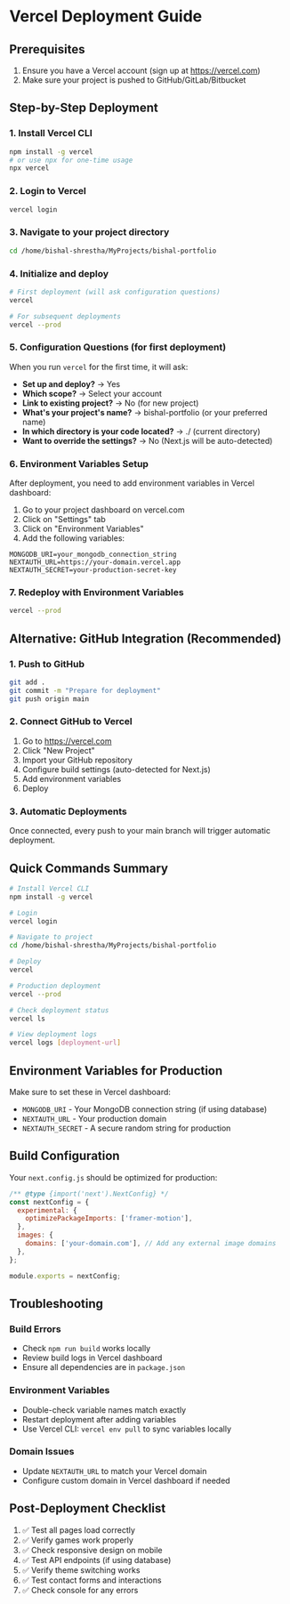 # Vercel Deployment Guide

## Prerequisites
1. Ensure you have a Vercel account (sign up at https://vercel.com)
2. Make sure your project is pushed to GitHub/GitLab/Bitbucket

## Step-by-Step Deployment

### 1. Install Vercel CLI
```bash
npm install -g vercel
# or use npx for one-time usage
npx vercel
```

### 2. Login to Vercel
```bash
vercel login
```

### 3. Navigate to your project directory
```bash
cd /home/bishal-shrestha/MyProjects/bishal-portfolio
```

### 4. Initialize and deploy
```bash
# First deployment (will ask configuration questions)
vercel

# For subsequent deployments
vercel --prod
```

### 5. Configuration Questions (for first deployment)
When you run `vercel` for the first time, it will ask:
- **Set up and deploy?** → Yes
- **Which scope?** → Select your account
- **Link to existing project?** → No (for new project)
- **What's your project's name?** → bishal-portfolio (or your preferred name)
- **In which directory is your code located?** → ./ (current directory)
- **Want to override the settings?** → No (Next.js will be auto-detected)

### 6. Environment Variables Setup
After deployment, you need to add environment variables in Vercel dashboard:

1. Go to your project dashboard on vercel.com
2. Click on "Settings" tab
3. Click on "Environment Variables"
4. Add the following variables:

```
MONGODB_URI=your_mongodb_connection_string
NEXTAUTH_URL=https://your-domain.vercel.app
NEXTAUTH_SECRET=your-production-secret-key
```

### 7. Redeploy with Environment Variables
```bash
vercel --prod
```

## Alternative: GitHub Integration (Recommended)

### 1. Push to GitHub
```bash
git add .
git commit -m "Prepare for deployment"
git push origin main
```

### 2. Connect GitHub to Vercel
1. Go to https://vercel.com
2. Click "New Project"
3. Import your GitHub repository
4. Configure build settings (auto-detected for Next.js)
5. Add environment variables
6. Deploy

### 3. Automatic Deployments
Once connected, every push to your main branch will trigger automatic deployment.

## Quick Commands Summary

```bash
# Install Vercel CLI
npm install -g vercel

# Login
vercel login

# Navigate to project
cd /home/bishal-shrestha/MyProjects/bishal-portfolio

# Deploy
vercel

# Production deployment
vercel --prod

# Check deployment status
vercel ls

# View deployment logs
vercel logs [deployment-url]
```

## Environment Variables for Production

Make sure to set these in Vercel dashboard:
- `MONGODB_URI` - Your MongoDB connection string (if using database)
- `NEXTAUTH_URL` - Your production domain
- `NEXTAUTH_SECRET` - A secure random string for production

## Build Configuration

Your `next.config.js` should be optimized for production:
```javascript
/** @type {import('next').NextConfig} */
const nextConfig = {
  experimental: {
    optimizePackageImports: ['framer-motion'],
  },
  images: {
    domains: ['your-domain.com'], // Add any external image domains
  },
};

module.exports = nextConfig;
```

## Troubleshooting

### Build Errors
- Check `npm run build` works locally
- Review build logs in Vercel dashboard
- Ensure all dependencies are in `package.json`

### Environment Variables
- Double-check variable names match exactly
- Restart deployment after adding variables
- Use Vercel CLI: `vercel env pull` to sync variables locally

### Domain Issues
- Update `NEXTAUTH_URL` to match your Vercel domain
- Configure custom domain in Vercel dashboard if needed

## Post-Deployment Checklist

1. ✅ Test all pages load correctly
2. ✅ Verify games work properly
3. ✅ Check responsive design on mobile
4. ✅ Test API endpoints (if using database)
5. ✅ Verify theme switching works
6. ✅ Test contact forms and interactions
7. ✅ Check console for any errors
